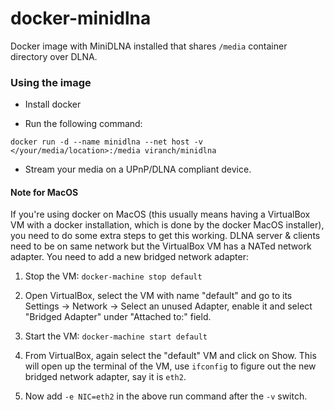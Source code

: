 # docker-minidlna

Docker image with MiniDLNA installed that shares `/media` container directory over DLNA.

### Using the image

* Install docker

* Run the following command:

```
docker run -d --name minidlna --net host -v </your/media/location>:/media viranch/minidlna
```

* Stream your media on a UPnP/DLNA compliant device.

#### Note for MacOS

If you're using docker on MacOS (this usually means having a VirtualBox VM with a docker installation, which is done by the docker MacOS installer), you need to do some extra steps to get this working. DLNA server & clients need to be on same network but the VirtualBox VM has a NATed network adapter. You need to add a new bridged network adapter:

1. Stop the VM: `docker-machine stop default`

2. Open VirtualBox, select the VM with name "default" and go to its Settings -> Network -> Select an unused Adapter, enable it and select "Bridged Adapter" under "Attached to:" field.

3. Start the VM: `docker-machine start default`

4. From VirtualBox, again select the "default" VM and click on Show. This will open up the terminal of the VM, use `ifconfig` to figure out the new bridged network adapter, say it is `eth2`.

5. Now add `-e NIC=eth2` in the above run command after the `-v` switch.
